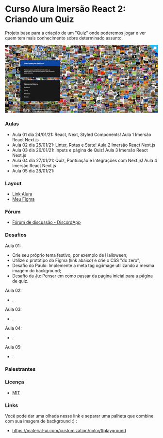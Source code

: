 # Curso Alura Imersão React 2: Criando um Quiz

Projeto base para a criação de um "Quiz" onde poderemos jogar e ver quem tem mais conhecimento sobre determinado assunto.

![Capa do Projeto](https://raw.githubusercontent.com/gpd38/cursoAluraImersaoReact2/main/projeto/invencoesquiz/_docs/capa01.png)

### Aulas
  * Aula 01 dia 24/01/21: React, Next, Styled Components! Aula 1 Imersão React Next.js
  * Aula 02 dia 25/01/21: Linter, Rotas e State! Aula 2 Imersão React Next.js
  * Aula 03 dia 26/01/21: Inputs e página de Quiz! Aula 3 Imersão React Next.js
  * Aula 04 dia 27/01/21: Quiz, Pontuação e Integrações com Next.js! Aula 4 Imersão React Next.js
  * Aula 05 dia 28/01/21: 

### Layout
  - [Link Alura](https://www.figma.com/file/cg1MIzSRRss8ggpypQbmdD/AluraQuiz?node-id=0%3A1)
  - [Meu Figma](#)

### Fórum
- [Fórum de discussão - DiscordApp](https://discord.com/invite/uSZGtDrBep)

### Desafios
Aula 01:
  * Crie seu próprio tema festivo, por exemplo de Halloween;
  * Utilize o protótipo do Figma (link abaixo) e crie o CSS "do zero";
  * Desafio do Paulo: Implemente a meta tag og:image utilizando a mesma imagem do background;
  * Desafio da Ju: Pensar em como passar da página inicial para a página de quiz.

Aula 02:
  * .

Aula 03:
  * .

Aula 04:
  * .

Aula 05:
  * .

### Palestrantes


### Licença
  - [MIT](#)


### Links

Você pode dar uma olhada nesse link e separar uma palheta que combine com sua imagem de background :) :
- https://material-ui.com/customization/color/#playground